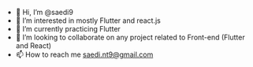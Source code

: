 - 👋 Hi, I’m @saedi9
- 👀 I’m interested in mostly Flutter and react.js
- 🌱 I’m currently practicing Flutter
- 💞️ I’m looking to collaborate on any project related to Front-end (Flutter and React)
- 📫 How to reach me saedi.nt9@gmail.com

<!---
saedi9/saedi9 is a ✨ special ✨ repository because its `README.md` (this file) appears on your GitHub profile.
You can click the Preview link to take a look at your changes.
--->
